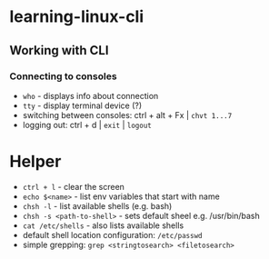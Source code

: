 # learning-linux-cli

## Working with CLI

### Connecting to consoles

- ```who``` - displays info about connection
- ```tty``` - display terminal device (?)
- switching between consoles: ctrl + alt + Fx | ```chvt 1...7```
- logging out: ctrl + d | ```exit``` | ```logout```

# Helper

- ```ctrl + l``` - clear the screen
- ```echo $<name>``` - list env variables that start with name
- ```chsh -l``` - list available shells (e.g. bash)
- ```chsh -s <path-to-shell>``` - sets default sheel e.g. /usr/bin/bash
- ```cat /etc/shells``` - also lists available shells
- default shell location configuration: ```/etc/passwd```
- simple grepping: ```grep <stringtosearch> <filetosearch>```
